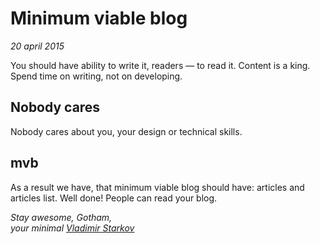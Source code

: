 # Minimum viable blog

_20 april 2015_

You should have ability to write it, readers — to read it.
Content is a king. Spend time on writing, not on developing.

## Nobody cares

Nobody cares about you, your design or technical skills.

## mvb

As a result we have, that minimum viable blog should have: articles
and articles list. Well done! People can read your blog.

_Stay awesome, Gotham,_  
_your minimal [Vladimir Starkov](https://iamstarkov.com/)_
